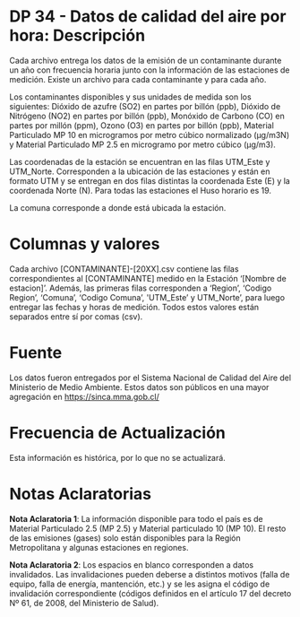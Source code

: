 # DP 34 - Datos de calidad del aire por hora: Descripción

Cada archivo entrega los datos de la emisión de un contaminante durante un año con frecuencia horaria junto con la información de las estaciones de medición. Existe un archivo para cada contaminante y para cada año.

Los contaminantes disponibles y sus unidades de medida son los siguientes: Dióxido de azufre (SO2) en partes por billón (ppb), Dióxido de Nitrógeno (NO2) en partes por billón (ppb), Monóxido de Carbono (CO) en partes por millón (ppm), Ozono (O3) en partes por billón (ppb), Material Particulado MP 10 en microgramos por metro cúbico normalizado (μg/m3N) y Material Particulado MP 2.5 en microgramo por metro cúbico (μg/m3).

Las coordenadas de la estación se encuentran en las filas UTM_Este y UTM_Norte. Corresponden a la ubicación de las estaciones y están en formato UTM y se entregan en dos filas distintas la coordenada Este (E) y la coordenada Norte (N). Para todas las estaciones el Huso horario es 19.

La comuna corresponde a donde está ubicada la estación.

# Columnas y valores

Cada archivo [CONTAMINANTE]-[20XX].csv contiene las filas  correspondientes al [CONTAMINANTE] medido en la Estación ‘[Nombre de estacion]’. Además, las primeras filas corresponden a ‘Region’, ‘Codigo Region’, ‘Comuna’, ‘Codigo Comuna’, 'UTM_Este’ y UTM_Norte’, para luego entregar las fechas y horas de medición. Todos estos valores están separados entre sí por comas (csv).

# Fuente

Los datos fueron entregados por el Sistema Nacional de Calidad del Aire del Ministerio de Medio Ambiente. Estos datos son públicos en una mayor agregación en https://sinca.mma.gob.cl/

# Frecuencia de Actualización

Esta información es histórica, por lo que no se actualizará.

# Notas Aclaratorias

**Nota Aclaratoria 1**: La información disponible para todo el país es de Material Particulado 2.5 (MP 2.5) y Material particulado 10 (MP 10). El resto de las emisiones (gases) solo están disponibles para la Región Metropolitana y algunas estaciones en regiones.

**Nota Aclaratoria 2**: Los espacios en blanco corresponden a datos invalidados. Las invalidaciones pueden deberse a distintos motivos (falla de equipo, falla de energía, mantención, etc.) y se les asigna el código de invalidación correspondiente (códigos definidos en el artículo 17 del decreto Nº 61, de 2008, del Ministerio de Salud). 
